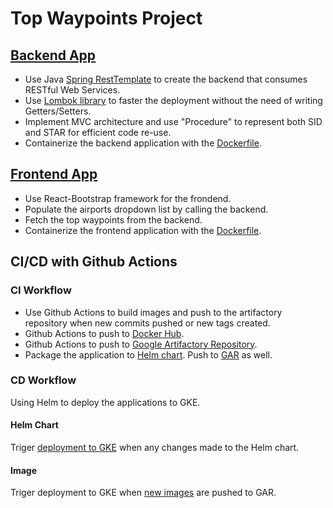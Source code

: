 # Top Waypoints Project

## [Backend App](https://github.com/doge95/top-waypoints-backend)
- Use Java [Spring RestTemplate](https://spring.io/guides/gs/rest-service/) to create the backend that consumes RESTful Web Services.
- Use [Lombok library](https://projectlombok.org/) to faster the deployment without the need of writing Getters/Setters.
- Implement MVC architecture and use "Procedure" to represent both SID and STAR for efficient code re-use.
- Containerize the backend application with the [Dockerfile](https://github.com/doge95/top-waypoints-backend/blob/master/Dockerfile).

## [Frontend App](https://github.com/doge95/top-waypoints-frontend)
- Use React-Bootstrap framework for the frondend.
- Populate the airports dropdown list by calling the backend.
- Fetch the top waypoints from the backend.
- Containerize the frontend application with the [Dockerfile](https://github.com/doge95/top-waypoints-frontend/blob/main/Dockerfile).

## CI/CD with Github Actions
### CI Workflow
- Use Github Actions to build images and push to the artifactory repository when new commits pushed or new tags created. 
- Github Actions to push to [Docker Hub](https://github.com/doge95/top-waypoints-backend/blob/master/.github/workflows/maven.yml).
- Github Actions to push to [Google Artifactory Repository](https://github.com/doge95/top-waypoints-backend/blob/master/.github/workflows/google.yml).
- Package the application to [Helm chart](https://github.com/doge95/helm-charts). Push to [GAR](https://github.com/doge95/helm-charts/blob/main/.github/workflows/tb-google.yml) as well.

### CD Workflow
Using Helm to deploy the applications to GKE.
#### **Helm Chart**
Triger [deployment to GKE](https://github.com/doge95/helm-charts/blob/main/.github/workflows/tb-google.yml#L66-L71) when any changes made to the Helm chart. 
#### **Image**
Triger deployment to GKE when [new images](https://github.com/doge95/top-waypoints-frontend/blob/main/.github/workflows/google.yml#L67-L72) are pushed to GAR. 
